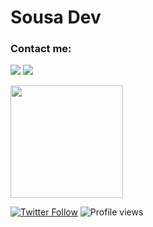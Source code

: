 # Sousa Dev

### Contact me:

<a href="https://www.linkedin.com/in/henriquecsousa/" target="_blank"><img src="https://img.shields.io/badge/Henrique Sousa-%230077B5.svg?&style=for-the-badge&logo=linkedin&logoColor=white" ></a>
<a href="https://www.patreon.com/sousadev" target="_blank"><img src="https://img.shields.io/badge/Game & Software Development-critical.svg?&style=for-the-badge&logo=patreon&logoColor=white" ></a>


<a href="https://github.com/hc-sousa">
  <img height="180em" src="https://github-readme-stats.vercel.app/api?username=hc-sousa&count_private=true&theme=tokyonight&show_icons=true" />
</a>

[![Twitter Follow](https://img.shields.io/twitter/follow/sousadev?label=Follow)](https://twitter.com/sousadev)
![Profile views](https://gpvc.arturio.dev/hc-sousa)

